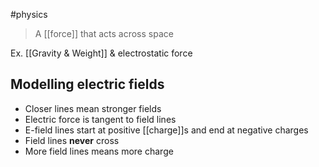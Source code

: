#physics

> A [[force]] that acts across space

Ex. [[Gravity & Weight]] & electrostatic force

## Modelling electric fields
- Closer lines mean stronger fields
- Electric force is tangent to field lines
- E-field lines start at positive [[charge]]s and end at negative charges
- Field lines **never** cross
- More field lines means more charge